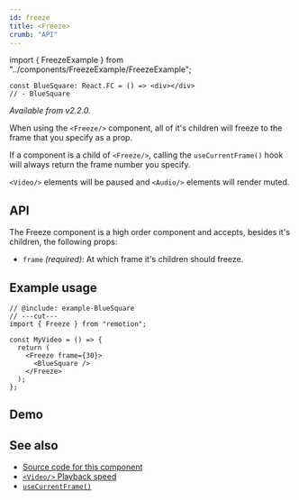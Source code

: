 ```yaml
---
id: freeze
title: <Freeze>
crumb: "API"
---
```


import { FreezeExample } from "../components/FreezeExample/FreezeExample";

```twoslash include example
const BlueSquare: React.FC = () => <div></div>
// - BlueSquare
```

_Available from v2.2.0._

When using the `<Freeze/>` component, all of it's children will freeze to the frame that you specify as a prop.

If a component is a child of `<Freeze/>`, calling the `useCurrentFrame()` hook will always return the frame number you specify.

`<Video/>` elements will be paused and `<Audio/>` elements will render muted.

## API

The Freeze component is a high order component and accepts, besides it's children, the following props:

- `frame` _(required)_: At which frame it's children should freeze.

## Example usage

```tsx twoslash
// @include: example-BlueSquare
// ---cut---
import { Freeze } from "remotion";

const MyVideo = () => {
  return (
    <Freeze frame={30}>
      <BlueSquare />
    </Freeze>
  );
};
```

## Demo

<FreezeExample />

## See also

- [Source code for this component](https://github.com/remotion-dev/remotion/blob/main/packages/core/src/freeze.tsx)
- [`<Video/>` Playback speed](/docs/video#playbackrate)
- [`useCurrentFrame()`](/docs/use-current-frame)

